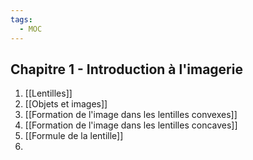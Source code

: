 ```yaml
---
tags:
  - MOC
---
```

## Chapitre 1 - Introduction à l'imagerie
1. [[Lentilles]]
2. [[Objets et images]]
3. [[Formation de l'image dans les lentilles convexes]]
4. [[Formation de l'image dans les lentilles concaves]]
5. [[Formule de la lentille]]
6. 
